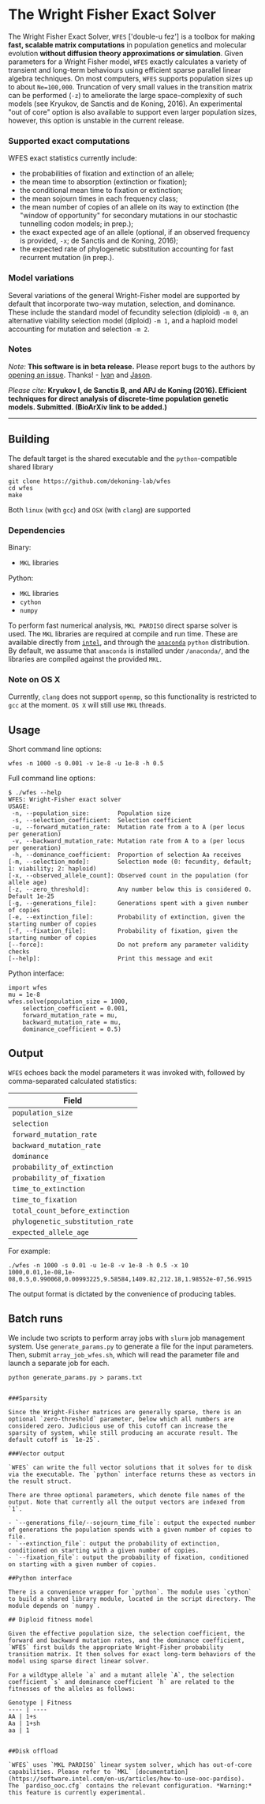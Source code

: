 # The Wright Fisher Exact Solver

The Wright Fisher Exact Solver, `WFES` ['double-u fez'] is a toolbox for making **fast, scalable matrix computations** in population genetics and molecular evolution **without diffusion theory approximations or simulation**. Given parameters for a Wright Fisher model, `WFES` exactly calculates a variety of transient and long-term behaviours using efficient sparse parallel linear algebra techniques. On most computers, `WFES` supports population sizes up to about `Ne=100,000`. Truncation of very small values in the transition matrix can be performed (`-z`) to ameliorate the large space-complexity of such models (see Kryukov, de Sanctis and de Koning, 2016). An experimental "out of core" option is also available to support even larger population sizes, however, this option is unstable in the current release.

### Supported exact computations

WFES exact statistics currently include:
* the probabilities of fixation and extinction of an allele;
* the mean time to absorption (extinction or fixation);
* the conditional mean time to fixation or extinction;
* the mean sojourn times in each frequency class;
* the mean number of copies of an allele on its way to extinction (the "window of opportunity" for secondary mutations in our stochastic tunnelling codon models; in prep.);
* the exact expected age of an allele (optional, if an observed frequency is provided, `-x`; de Sanctis and de Koning, 2016);
* the expected rate of phylogenetic substitution accounting for fast recurrent mutation (in prep.).

### Model variations

Several variations of the general Wright-Fisher model are supported by default that incorporate two-way mutation, selection, and dominance. These include the standard model of fecundity selection (diploid) `-m 0`, an alternative viability selection model (diploid) `-m 1`, and a haploid model accounting for mutation and selection `-m 2`.

### Notes

*Note:* **This software is in beta release.** Please report bugs to the authors by [opening an issue](https://github.com/dekoning-lab/wfes/issues/new). Thanks! - [Ivan](mailto:ikryukov@ucalgary.ca) and [Jason](mailto:jason.dekoning@ucalgary.ca).

*Please cite:* **Kryukov I, de Sanctis B, and APJ de Koning (2016). Efficient techniques for direct analysis of discrete-time population genetic models. Submitted. (BioArXiv link to be added.)**

---
## Building

The default target is the shared executable and the `python`-compatible shared library
```
git clone https://github.com/dekoning-lab/wfes
cd wfes
make
```

Both `linux` (with `gcc`) and `OSX` (with `clang`) are supported

### Dependencies

Binary:
* `MKL` libraries

Python:
* `MKL` libraries
* `cython`
* `numpy`

To perform fast numerical analysis, `MKL PARDISO` direct sparse solver is used. The `MKL` libraries are required at compile and run time. These are available directly from [`intel`](https://software.intel.com/en-us/intel-mkl), and through the [`anaconda`](https://www.continuum.io/downloads) `python` distribution. By default, we assume that `anaconda` is installed under `/anaconda/`, and the libraries are compiled against the provided `MKL`.

### Note on OS X

Currently, `clang` does not support `openmp`, so this functionality is restricted to `gcc` at the moment. `OS X` will still use `MKL` threads. 

## Usage

Short command line options:
```lang=bash
wfes -n 1000 -s 0.001 -v 1e-8 -u 1e-8 -h 0.5
```

Full command line options:
```lang=bash
$ ./wfes --help
WFES: Wright-Fisher exact solver
USAGE:
 -n, --population_size:        Population size
 -s, --selection_coefficient:  Selection coefficient
 -u, --forward_mutation_rate:  Mutation rate from a to A (per locus per generation)
 -v, --backward_mutation_rate: Mutation rate from A to a (per locus per generation)
 -h, --dominance_coefficient:  Proportion of selection Aa receives
[-m, --selection_mode]:        Selection mode (0: fecundity, default; 1: viability; 2: haploid)
[-x, --observed_allele_count]: Observed count in the population (for allele age)
[-z, --zero_threshold]:        Any number below this is considered 0. Default 1e-25
[-g, --generations_file]:      Generations spent with a given number of copies
[-e, --extinction_file]:       Probability of extinction, given the starting number of copies
[-f, --fixation_file]:         Probability of fixation, given the starting number of copies
[--force]:                     Do not preform any parameter validity checks
[--help]:                      Print this message and exit
```

Python interface:
```lang=python
import wfes
mu = 1e-8
wfes.solve(population_size = 1000,
    selection_coefficient = 0.001,
    forward_mutation_rate = mu,
    backward_mutation_rate = mu,
    dominance_coefficient = 0.5)
```

## Output

`WFES` echoes back the model parameters it was invoked with, followed by comma-separated calculated statistics:

|Field|
|---|
|`population_size`|
|`selection`|
|`forward_mutation_rate`|
|`backward_mutation_rate`|
|`dominance`|
|`probability_of_extinction`|
|`probability_of_fixation`|
|`time_to_extinction`|
|`time_to_fixation`|
|`total_count_before_extinction`|
|`phylogenetic_substitution_rate`|
|`expected_allele_age`|

For example:
```
./wfes -n 1000 -s 0.01 -u 1e-8 -v 1e-8 -h 0.5 -x 10
1000,0.01,1e-08,1e-08,0.5,0.990068,0.00993225,9.58584,1409.82,212.18,1.98552e-07,56.9915
```

The output format is dictated by the convenience of producing tables.

## Batch runs

We include two scripts to perform array jobs with `slurm` job management system. Use `generate_params.py` to generate a file for the input parameters. Then, submit `array_job_wfes.sh`, which will read the parameter file and launch a separate job for each. 

```lang=bash
python generate_params.py > params.txt


###Sparsity

Since the Wright-Fisher matrices are generally sparse, there is an optional `zero-threshold` parameter, below which all numbers are considered zero. Judicious use of this cutoff can increase the sparsity of system, while still producing an accurate result. The default cutoff is `1e-25`.

###Vector output

`WFES` can write the full vector solutions that it solves for to disk via the executable. The `python` interface returns these as vectors in the result struct.

There are three optional parameters, which denote file names of the output. Note that currently all the output vectors are indexed from `1`.

- `--generations_file/--sojourn_time_file`: output the expected number of generations the population spends with a given number of copies to file.
- `--extinction_file`: output the probability of extinction, conditioned on starting with a given number of copies.
- `--fixation_file`: output the probability of fixation, conditioned on starting with a given number of copies.

##Python interface

There is a convenience wrapper for `python`. The module uses `cython` to build a shared library module, located in the script directory. The module depends on `numpy`.

## Diploid fitness model

​Given the effective population size, the selection coefficient, the forward and backward mutation rates, and the dominance coefficient, `WFES` first builds the appropriate Wright-Fisher probability transition matrix. It then solves for exact long-term behaviors of the model using sparse direct linear solver.

For a wildtype allele `a` and a mutant allele `A`, the selection coefficient `s` and dominance coefficient `h` are related to the fitnesses of the alleles as follows:

Genotype | Fitness
---- | ----
AA | 1+s
Aa | 1+sh
aa | 1

​
##Disk offload

`WFES` uses `MKL PARDISO` linear system solver, which has out-of-core capabilities. Please refer to `MKL` [documentation](https://software.intel.com/en-us/articles/how-to-use-ooc-pardiso). The `pardiso_ooc.cfg` contains the relevant configuration. *Warning:* this feature is currently experimental.
